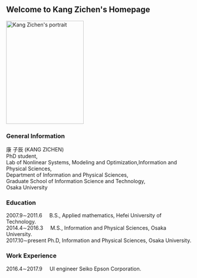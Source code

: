 ## Welcome to Kang Zichen's Homepage
<img src="https://user-images.githubusercontent.com/14539282/57233456-a12d1f80-7059-11e9-80ff-1cf9eac0a215.JPG" alt="Kang Zichen's portrait"  width="210" height="280" />

### General Information

康 子辰 (KANG ZICHEN)<br />
PhD student,<br/>
Lab of Nonlinear Systems, Modeling and Optimization,Information and Physical Sciences,<br />
Department of Information and Physical Sciences,<br />
Graduate School of Information Science and Technology,<br />
Osaka University

### Education
2007.9&sim;2011.6&nbsp;&nbsp;&nbsp;&nbsp;&nbsp;B.S., Applied mathematics, Hefei University of Technology.<br />
2014.4&sim;2016.3&nbsp;&nbsp;&nbsp;&nbsp;&nbsp;M.S., Information and Physical Sciences, Osaka University.<br />
2017.10&sim;present&nbsp;Ph.D, Information and Physical Sciences, Osaka University.<br />

### Work Experience
2016.4&sim;2017.9&nbsp;&nbsp;&nbsp;&nbsp;&nbsp;UI engineer Seiko Epson Corporation.<br />
